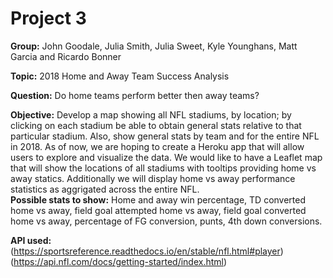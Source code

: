 # Project 3
**Group:** John Goodale, Julia Smith, Julia Sweet, Kyle Younghans, Matt Garcia and Ricardo Bonner

**Topic:** 2018 Home and Away Team Success Analysis

**Question:** Do home teams perform better then away teams?

**Objective:** Develop a map showing all NFL stadiums, by location; by clicking on each stadium be able to obtain general stats relative to that particular stadium. Also, show general stats by team and for the entire NFL in 2018.
As of now, we are hoping to create a Heroku app that will allow users to explore and visualize the data. We would like to have a Leaflet map that will show the locations of all stadiums with tooltips providing home vs away statics. Additionally we will display home vs away performance statistics as aggrigated across the entire NFL.<br>
**Possible stats to show:** Home and away win percentage, TD converted home vs away, field goal attempted home vs away, field goal converted home vs away, percentage of FG conversion, punts, 4th down conversions. 

**API used:** <br>
(https://sportsreference.readthedocs.io/en/stable/nfl.html#player)<br>
(https://api.nfl.com/docs/getting-started/index.html)
